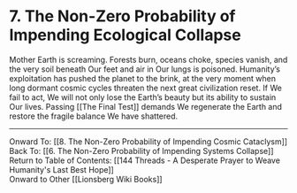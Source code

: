 # 7. The Non-Zero Probability of Impending Ecological Collapse

Mother Earth is screaming. Forests burn, oceans choke, species vanish, and the very soil beneath Our feet and air in Our lungs is poisoned. Humanity’s exploitation has pushed the planet to the brink, at the very moment when long dormant cosmic cycles threaten the next great civilization reset. If We fail to act, We will not only lose the Earth’s beauty but its ability to sustain Our lives. Passing [[The Final Test]] demands We regenerate the Earth and restore the fragile balance We have shattered.
 
____

Onward To: [[8. The Non-Zero Probability of Impending Cosmic Cataclysm]]  
Back To: [[6. The Non-Zero Probability of Impending Systems Collapse]]  
Return to Table of Contents: [[144 Threads - A Desperate Prayer to Weave Humanity's Last Best Hope]]  
Onward to Other [[Lionsberg Wiki Books]]  
